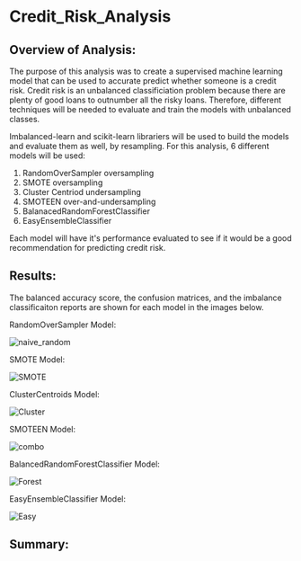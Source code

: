 # Credit_Risk_Analysis

## Overview of Analysis:

The purpose of this analysis was to create a supervised machine learning model that can be used to accurate predict whether someone is a credit risk. Credit risk is an unbalanced classificiation problem because there are plenty of good loans to outnumber all the risky loans. Therefore, different techniques will be needed to evaluate and train the models with unbalanced classes.

Imbalanced-learn and scikit-learn librariers will be used to build the models and evaluate them as well, by resampling. For this analysis, 6 different models will be used:

1. RandomOverSampler oversampling
2. SMOTE oversampling
3. Cluster Centriod undersampling
4. SMOTEEN over-and-undersampling
5. BalanacedRandomForestClassifier
6. EasyEnsembleClassifier

Each model will have it's performance evaluated to see if it would be a good recommendation for predicting credit risk.


## Results:

The balanced accuracy score, the confusion matrices, and the imbalance classificaiton reports are shown for each model in the images below.


RandomOverSampler Model:

![naive_random](https://user-images.githubusercontent.com/75760493/120284233-ad5c2900-c281-11eb-9397-6e2e5a537156.PNG)


SMOTE Model:

![SMOTE](https://user-images.githubusercontent.com/75760493/120284300-b9e08180-c281-11eb-9d92-a217cb5a43ad.PNG)


ClusterCentroids Model:

![Cluster](https://user-images.githubusercontent.com/75760493/120284346-c664da00-c281-11eb-8714-a86567ef67ff.PNG)


SMOTEEN Model:

![combo](https://user-images.githubusercontent.com/75760493/120284411-d54b8c80-c281-11eb-9641-7f5551934ef2.PNG)


BalancedRandomForestClassifier Model:

![Forest](https://user-images.githubusercontent.com/75760493/120285433-dc26cf00-c282-11eb-9b23-cb7cf40be8d1.PNG)


EasyEnsembleClassifier Model:

![Easy](https://user-images.githubusercontent.com/75760493/120285162-9c5fe780-c282-11eb-85c4-7b047863a93f.PNG)



## Summary:







